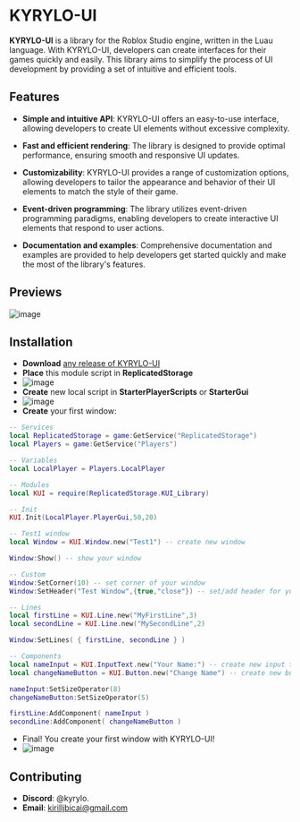 # KYRYLO-UI
**KYRYLO-UI** is a library for the Roblox Studio engine, written in the Luau language. With KYRYLO-UI, developers can create interfaces for their games quickly and easily. This library aims to simplify the process of UI development by providing a set of intuitive and efficient tools.

## Features
* **Simple and intuitive API**: KYRYLO-UI offers an easy-to-use interface, allowing developers to create UI elements without excessive complexity.
  
* **Fast and efficient rendering**: The library is designed to provide optimal performance, ensuring smooth and responsive UI updates.
  
* **Customizability**: KYRYLO-UI provides a range of customization options, allowing developers to tailor the appearance and behavior of their UI elements to match the style of their game.
  
* **Event-driven programming**: The library utilizes event-driven programming paradigms, enabling developers to create interactive UI elements that respond to user actions.
  
* **Documentation and examples**: Comprehensive documentation and examples are provided to help developers get started quickly and make the most of the library's features.

## Previews
![image](https://github.com/KIRILLUSHKA123/KYRYLO-UI/assets/60113306/22cfb44e-2763-41de-bee7-2b8530efdf34)


## Installation
* **Download** <a href="https://github.com/KIRILLUSHKA123/KYRYLO-UI/edit/main/README.md">any release of KYRYLO-UI</a>
* **Place** this module script in **ReplicatedStorage**
* ![image](https://github.com/KIRILLUSHKA123/KYRYLO-UI/assets/60113306/5dc4d278-8f4d-44c0-8152-56d5911cb06b)
* **Create** new local script in **StarterPlayerScripts** or **StarterGui**
* ![image](https://github.com/KIRILLUSHKA123/KYRYLO-UI/assets/60113306/7946c5fe-3348-4ed6-bb1c-74d7933269ce)
* **Create** your first window:
```lua
-- Services
local ReplicatedStorage = game:GetService("ReplicatedStorage")
local Players = game:GetService("Players")

-- Variables
local LocalPlayer = Players.LocalPlayer

-- Modules
local KUI = require(ReplicatedStorage.KUI_Library)

-- Init
KUI.Init(LocalPlayer.PlayerGui,50,20)

-- Test1 window
local Window = KUI.Window.new("Test1") -- create new window

Window:Show() -- show your window

-- Custom
Window:SetCorner(10) -- set corner of your window
Window:SetHeader("Test Window",{true,"close"}) -- set/add header for your window

-- Lines
local firstLine = KUI.Line.new("MyFirstLine",3)
local secondLine = KUI.Line.new("MySecondLine",2)

Window:SetLines( { firstLine, secondLine } )

-- Components
local nameInput = KUI.InputText.new("Your Name:") -- create new input text
local changeNameButton = KUI.Button.new("Change Name") -- create new button

nameInput:SetSizeOperator(8)
changeNameButton:SetSizeOperator(5)

firstLine:AddComponent( nameInput )
secondLine:AddComponent( changeNameButton )
```
* Final! You create your first window with KYRYLO-UI!
* ![image](https://github.com/KIRILLUSHKA123/KYRYLO-UI/assets/60113306/17f8209f-e45b-4f6d-953d-ad60d79f9075)


## Contributing
* **Discord**: @kyrylo.
* **Email**: kirilljbicai@gmail.com

